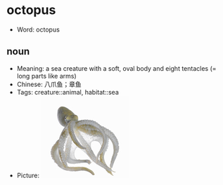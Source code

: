 # octopus

- Word: octopus

## noun

- Meaning: a sea creature with a soft, oval body and eight tentacles (= long parts like arms)
- Chinese: 八爪鱼；章鱼
- Tags: creature::animal, habitat::sea
- Picture: ![octopus](images/octopus.jpg)

